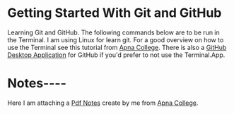 # Getting Started With Git and GitHub
Learning Git and GitHub. The following commands below are to be run in the Terminal. I am using  Linux for learn git. For a good overview on how to use the Terminal see this tutorial from [Apna College](https://youtu.be/Ez8F0nW6S-w?si=mJsZaNA1MjiHrHY1). There is also a [GitHub Desktop Application](https://desktop.github.com/) for GitHub if you'd prefer to not use the Terminal.App.
# Notes----
Here I am attaching a [Pdf Notes](https://github.com/rudresh05/Learning_GitHub_Beginners_Perspective/blob/main/git_github_notes.pdf) create by me from [Apna College](https://youtu.be/Ez8F0nW6S-w?si=mJsZaNA1MjiHrHY1).
